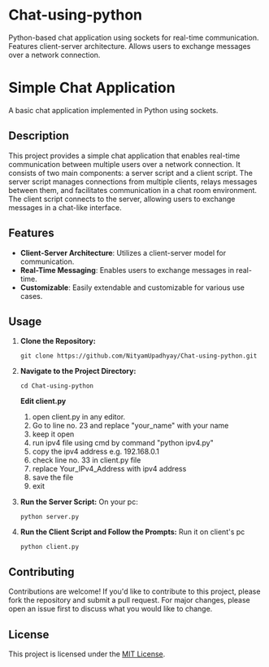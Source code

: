 # Chat-using-python
Python-based chat application using sockets for real-time communication. Features client-server architecture. Allows users to exchange messages over a network connection.

# Simple Chat Application

A basic chat application implemented in Python using sockets.

## Description

This project provides a simple chat application that enables real-time communication between multiple users over a network connection. It consists of two main components: a server script and a client script. The server script manages connections from multiple clients, relays messages between them, and facilitates communication in a chat room environment. The client script connects to the server, allowing users to exchange messages in a chat-like interface.

## Features

- **Client-Server Architecture**: Utilizes a client-server model for communication.
- **Real-Time Messaging**: Enables users to exchange messages in real-time.
- **Customizable**: Easily extendable and customizable for various use cases.

## Usage

1. **Clone the Repository:**

    ```
    git clone https://github.com/NityamUpadhyay/Chat-using-python.git
    ```
    
2. **Navigate to the Project Directory:**

    ```
    cd Chat-using-python
    ```

    **Edit client.py**
     1. open client.py in any editor.
     2. Go to line no. 23 and replace "your_name" with your name
     3. keep it open
     4. run ipv4 file using cmd by command "python ipv4.py"
     5. copy the ipv4 address e.g. 192.168.0.1
     6. check line no. 33 in client.py file
     7. replace Your_IPv4_Address with ipv4 address
     8. save the file
     9. exit

4. **Run the Server Script:**
    On your pc:
    ```
    python server.py
    ```

5. **Run the Client Script and Follow the Prompts:**
    Run it on client's pc
    ```
    python client.py
    ```

## Contributing

Contributions are welcome! If you'd like to contribute to this project, please fork the repository and submit a pull request. For major changes, please open an issue first to discuss what you would like to change.

## License

This project is licensed under the [MIT License](LICENSE).
